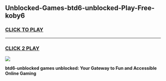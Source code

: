 
## Unblocked-Games-btd6-unblocked-Play-Free-koby6
<h3>
<a href="https://premium76.site?title=btd6-unblocked&ref=17A">CLICK TO PLAY</a></h3>
<hr>

<h3>
<a href="https://premium76.site?title=btd6-unblocked&ref=17A">CLICK 2 PLAY</a>
  
</h3>

<a href="https://premium76.site?title=btd6-unblocked&ref=17A"><img src="https://clearcache.store/games.png"></a>


**btd6-unblocked games unblocked: Your Gateway to Fun and Accessible Online Gaming**
